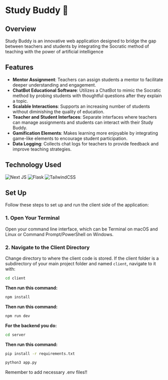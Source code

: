 # Study Buddy 🧠

## Overview
Study Buddy is an innovative web application designed to bridge the gap between teachers and students by integrating the Socratic method of teaching with the power of artificial intelligence

## Features
- **Mentor Assignment**: Teachers can assign students a mentor to facilitate deeper understanding and engagement.
- **ChatBot Educational Software**: Utilizes a ChatBot to mimic the Socratic method by probing students with thoughtful questions after they explain a topic.
- **Scalable Interactions**: Supports an increasing number of students without diminishing the quality of education.
- **Teacher and Student Interfaces**: Separate interfaces where teachers can manage assignments and students can interact with their Study Buddy.
- **Gamification Elements**: Makes learning more enjoyable by integrating game-like elements to encourage student participation.
- **Data Logging**: Collects chat logs for teachers to provide feedback and improve teaching strategies.

## Technology Used
![Next JS](https://img.shields.io/badge/Next-black?style=for-the-badge&logo=next.js&logoColor=white)
![Flask](https://img.shields.io/badge/flask-%23000.svg?style=for-the-badge&logo=flask&logoColor=white)
![TailwindCSS](https://img.shields.io/badge/tailwindcss-%2338B2AC.svg?style=for-the-badge&logo=tailwind-css&logoColor=white)

## Set Up

Follow these steps to set up and run the client side of the application:

### 1. Open Your Terminal
Open your command line interface, which can be Terminal on macOS and Linux or Command Prompt/PowerShell on Windows.

### 2. Navigate to the Client Directory
Change directory to where the client code is stored. If the client folder is a subdirectory of your main project folder and named `client`, navigate to it with:
```bash
cd client
```
**Then run this command:**
```bash
npm install
```

**Then run this command:**
```bash
npm run dev
```

**For the backend you do:**
```bash
cd server
```

**Then run this command:**
```bash
pip install -r requirements.txt
```

```bash
python3 app.py
```

Remember to add necessary .env files!!